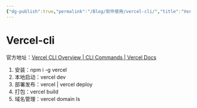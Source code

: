 ```yaml
---
{"dg-publish":true,"permalink":"/Blog/软件使用/vercel-cli/","title":"Vercel-CLI 使用","noteIcon":"1"}
---
```



# Vercel-cli 

官方地址：[Vercel CLI Overview | CLI Commands | Vercel Docs](https://vercel.com/docs/cli)

1. 安装：npm i -g vercel 
2. 本地启动：vercel dev
3. 部署发布：vercel | vercel deploy
4. 打包：vercel build 
5. 域名管理：vercel domain ls 
